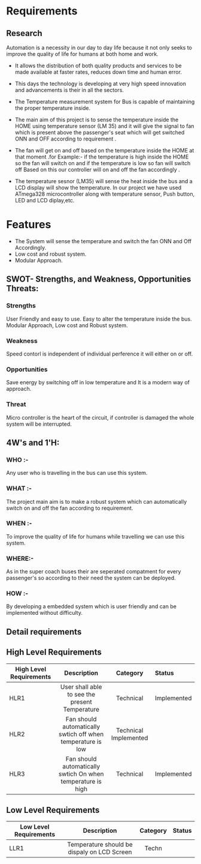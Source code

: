 
# Requirements
 ## Research
Automation is a necessity in our day to day life because it not only seeks to improve the quality of life for humans at both home and work.
* It allows the distribution of both quality products and services to be made available at faster rates, reduces down time and human error.
* This days the technology is developing at very high speed innovation and advancements is their in all the sectors. 
* The Temperature measurement system for Bus is capable of maintaining the proper temperature inside.
* The main aim of this project is to sense the temperature inside the  HOME using temperature sensor (LM 35) and it will give the signal to fan which is present above the    passenger's seat which will get switched ONN and OFF according to requirement .

* The fan will get on and off based on the temperature inside the HOME at that moment .for Example:- if the temperature is high inside the HOME so the fan will switch on and if the temperature is low so fan will switch off Based on this our controller will on and off the fan accordingly .
*  The temperature sesnor (LM35) will sense the heat inside the bus and a LCD display will show the temperature. In our project we have used ATmega328 microcontroller along with temperature sensor, Push button, LED and LCD diplay,etc.

# Features
* The System will sense the temperature and switch the fan ONN and Off Accordingly.
* Low cost and robust system.
* Modular Approach.


## SWOT- Strengths, and Weakness, Opportunities Threats:
 ### Strengths
User Friendly and easy to use.
Easy to alter the temperature inside the bus.
Modular Approach, Low cost and Robust system.
### Weakness
Speed contorl is independent of individual perference it will either on or off.
### Opportunities
Save energy by switching off in low temperature and It is a modern way of approach.
### Threat
Micro controller is the heart of the circuit, if controller is damaged the whole system will be interrupted.
## 4W's and 1'H:

### WHO :-
Any user who is travelling in the bus can use this system.

### WHAT :-
The project main aim is to make a robust system which can automatically switch on and off the fan according to requirement.
### WHEN :-
To improve the quality of life for humans while travelling we can use this system.

### WHERE:-
As in the super coach buses their are seperated compatment for every passenger's so according to their need the system can be deployed.

### HOW :- 
By developing a embedded system which is user friendly and can be implemented without difficulty.

## Detail requirements
 ## High Level Requirements
High Level Requirements|	Description	|Category|	Status|
|-----------------------|:---------:|:---------:|:-------------|
HLR1 |	User shall able to see the present Temperature	|Technical|	Implemented|
HLR2	|Fan should automatically swtich off when temperature is low|	Technical	Implemented|
HLR3	|Fan should automatically swtich On when temperature is high|	Technical|	Implemented|
## Low Level Requirements
Low Level Requirements|	Description|	Category|	Status|
|----------------------|:---------:|:--------:|:-----:|
LLR1	|Temperature should be dispaly on LCD Screen|	Techn
